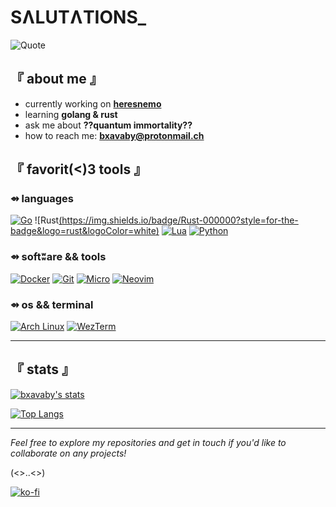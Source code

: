 # SɅLUTɅTIONS_


![Quote](https://quotes-github-readme.vercel.app/api?type=horizontal&theme=tokyonight)


## 『 about me 』

- currently working on [**heresnemo**](https://github.com/bxavaby/heresnemo)
- learning **golang & rust**
- ask me about **??quantum immortality??**
- how to reach me: **bxavaby@protonmail.ch**


## 『 favorit(<)3 tools 』

### ⇴ languages

[![Go](https://img.shields.io/badge/Go-00ADD8?style=for-the-badge&logo=go&logoColor=white)](https://go.dev/)
![Rust[(https://img.shields.io/badge/Rust-000000?style=for-the-badge&logo=rust&logoColor=white)](https://www.rust-lang.org/)
[![Lua](https://img.shields.io/badge/Lua-2C2D72?style=for-the-badge&logo=lua&logoColor=white)](https://www.lua.org/)
[![Python](https://img.shields.io/badge/Python-3776AB?style=for-the-badge&logo=python&logoColor=white)](https://www.python.org/)

### ⇴ softʬare && tools

[![Docker](https://img.shields.io/badge/Docker-2496ED?style=for-the-badge&logo=docker&logoColor=white)](https://www.docker.com/)
[![Git](https://img.shields.io/badge/Git-F05032?style=for-the-badge&logo=git&logoColor=white)]([https://go.dev/](https://git-scm.com/))
[![Micro](https://img.shields.io/badge/Micro_Text_Editor-000000?style=for-the-badge&logoColor=white)]([https://go.dev/](https://micro-editor.github.io/))
[![Neovim](https://img.shields.io/badge/Neovim-57A143?style=for-the-badge&logo=neovim&logoColor=white)]([https://go.dev/](https://neovim.io/))

### ⇴ os && terminal

[![Arch Linux](https://img.shields.io/badge/Arch_Linux-1793D1?style=for-the-badge&logo=arch-linux&logoColor=white)]([https://go.dev/](https://archlinux.org/))
[![WezTerm](https://img.shields.io/badge/WezTerm-090909?style=for-the-badge&logoColor=white)]([https://go.dev/](https://wezfurlong.org/wezterm/))

---

## 『 stats 』

[![bxavaby's stats](https://github-readme-stats.vercel.app/api?username=bxavaby&show_icons=true&theme=tokyonight)](https://github.com/bxavaby/)

[![Top Langs](https://github-readme-stats.vercel.app/api/top-langs/?username=bxavaby&layout=compact&theme=tokyonight)](https://github.com/bxavaby)


---

*Feel free to explore my repositories and get in touch if you'd like to collaborate on any projects!*

(<>..<>)

[![ko-fi](https://ko-fi.com/img/githubbutton_sm.svg)](https://ko-fi.com/P5P116XU3H)
